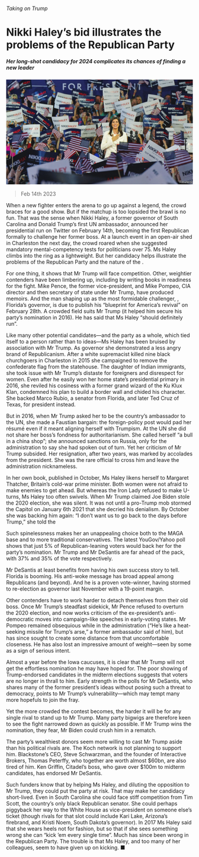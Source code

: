 ###### Taking on Trump

# Nikki Haley’s bid illustrates the problems of the Republican Party 

##### Her long-shot candidacy for 2024 complicates its chances of finding a new leader 

![image](images/20230218_USP004.jpg) 

> Feb 14th 2023 

When a new fighter enters the arena to go up against a legend, the crowd braces for a good show. But if the matchup is too lopsided the brawl is no fun. That was the sense when Nikki Haley, a former governor of South Carolina and Donald Trump’s first UN ambassador, announced her presidential run on Twitter on February 14th, becoming the first Republican formally to challenge her former boss. At a launch event in an open-air shed in Charleston the next day, the crowd roared when she suggested mandatory mental-competency tests for politicians over 75. Ms Haley climbs into the ring as a lightweight. But her candidacy helps illustrate the problems of the Republican Party and the nature of the . 

For one thing, it shows that Mr Trump will face competition. Other, weightier contenders have been limbering up, including by writing books in readiness for the fight. Mike Pence, the former vice-president, and Mike Pompeo, CIA director and then secretary of state under Mr Trump, have produced memoirs. And the man shaping up as the most formidable challenger, , Florida’s governor, is due to publish his “blueprint for America’s revival” on February 28th. A crowded field suits Mr Trump (it helped him secure his party’s nomination in 2016). He has said that Ms Haley “should definitely run”. 

Like many other potential candidates—and the party as a whole, which tied itself to a person rather than to ideas—Ms Haley has been bruised by association with Mr Trump. As governor she demonstrated a less angry brand of Republicanism. After a white supremacist killed nine black churchgoers in Charleston in 2015 she campaigned to remove the confederate flag from the statehouse. The daughter of Indian immigrants, she took issue with Mr Trump’s distaste for foreigners and disrespect for women. Even after he easily won her home state’s presidential primary in 2016, she reviled his cosiness with a former grand wizard of the Ku Klux Klan, condemned his plan to build a border wall and chided his character. She backed Marco Rubio, a senator from Florida, and later Ted Cruz of Texas, for president instead.

But in 2016, when Mr Trump asked her to be the country’s ambassador to the UN, she made a Faustian bargain: the foreign-policy post would pad her résumé even if it meant aligning herself with Trumpism. At the UN she did not share her boss’s fondness for authoritarianism. She called herself “a bull in a china shop”; she announced sanctions on Russia, only for the administration to say she had spoken out of turn. Yet her criticism of Mr Trump subsided. Her resignation, after two years, was marked by accolades from the president. She was the rare official to cross him and leave the administration nicknameless. 

In her own book, published in October, Ms Haley likens herself to Margaret Thatcher, Britain’s cold-war prime minister. Both women were not afraid to make enemies to get ahead. But whereas the Iron Lady refused to make U-turns, Ms Haley too often swivels. When Mr Trump claimed Joe Biden stole the 2020 election, she was silent. It was not until a pro-Trump mob stormed the Capitol on January 6th 2021 that she decried his denialism. By October she was backing him again: “I don’t want us to go back to the days before Trump,” she told the 

Such spinelessness makes her an unappealing choice both to the MAGA base and to more traditional conservatives. The latest YouGov/Yahoo poll shows that just 5% of Republican-leaning voters would back her for the party’s nomination. Mr Trump and Mr DeSantis are far ahead of the pack, with 37% and 35% of the vote respectively. 

Mr DeSantis at least benefits from having his own success story to tell. Florida is booming. His anti-woke message has broad appeal among Republicans (and beyond). And he is a proven vote-winner, having stormed to re-election as governor last November with a 19-point margin. 

Other contenders have to work harder to detach themselves from their old boss. Once Mr Trump’s steadfast sidekick, Mr Pence refused to overturn the 2020 election, and now works criticism of the ex-president’s anti-democratic moves into campaign-like speeches in early-voting states. Mr Pompeo remained obsequious while in the administration (“He’s like a heat-seeking missile for Trump’s arse,” a former ambassador said of him), but has since sought to create some distance from that uncomfortable closeness. He has also lost an impressive amount of weight—seen by some as a sign of serious intent.

Almost a year before the Iowa caucuses, it is clear that Mr Trump will not get the effortless nomination he may have hoped for. The poor showing of Trump-endorsed candidates in the midterm elections suggests that voters are no longer in thrall to him. Early strength in the polls for Mr DeSantis, who shares many of the former president’s ideas without posing such a threat to democracy, points to Mr Trump’s vulnerability—which may tempt many more hopefuls to join the fray. 

Yet the more crowded the contest becomes, the harder it will be for any single rival to stand up to Mr Trump. Many party bigwigs are therefore keen to see the fight narrowed down as quickly as possible. If Mr Trump wins the nomination, they fear, Mr Biden could crush him in a rematch. 

The party’s wealthiest donors seem more willing to cast Mr Trump aside than his political rivals are. The Koch network is not planning to support him. Blackstone’s CEO, Steve Schwarzman, and the founder of Interactive Brokers, Thomas Peterffy, who together are worth almost $60bn, are also tired of him. Ken Griffin, Citadel’s boss, who gave over $100m to midterm candidates, has endorsed Mr DeSantis. 

Such funders know that by helping Ms Haley, and diluting the opposition to Mr Trump, they could put the party at risk. That may make her candidacy short-lived. Even in South Carolina she could face stiff competition from Tim Scott, the country’s only black Republican senator. She could perhaps piggyback her way to the White House as vice-president on someone else’s ticket (though rivals for that slot could include Kari Lake, Arizona’s firebrand, and Kristi Noem, South Dakota’s governor). In 2017 Ms Haley said that she wears heels not for fashion, but so that if she sees something wrong she can “kick ’em every single time”. Much has since been wrong in the Republican Party. The trouble is that Ms Haley, and too many of her colleagues, seem to have given up on kicking. ■


